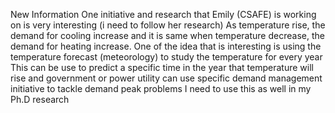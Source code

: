 New Information
One initiative and research that Emily (CSAFE) is working on is very interesting (i need to follow her research)
As temperature rise, the demand for cooling increase and it is same when temperature decrease, the demand for heating increase. 
One of the idea that is interesting is using the temperature forecast (meteorology) to study the temperature for every year
This can be use to predict a specific time in the year that temperature will rise and government or power utility can use specific demand management initiative to tackle demand peak problems
I need to use this as well in my Ph.D research
